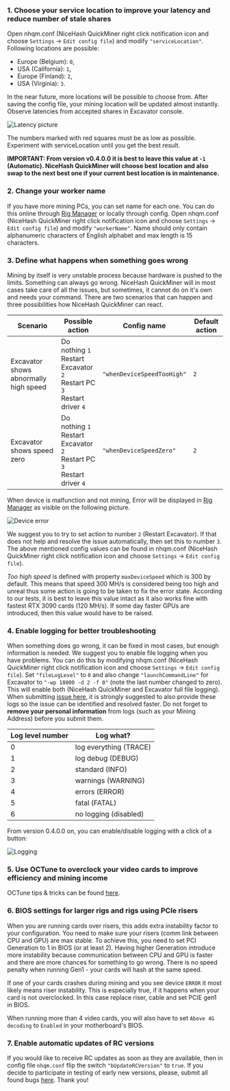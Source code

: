 ### 1. Choose your service location to improve your latency and reduce number of stale shares

Open nhqm.conf (NiceHash QuickMiner right click notification icon and choose `Settings` -> `Edit config file`) and modify `"serviceLocation"`. Following locations are possible:
* Europe (Belgium): `0`,
* USA (California): `1`,
* Europe (Finland): `2`,
* USA (Virginia): `3`.

In the near future, more locations will be possible to choose from. After saving the config file, your mining location will be updated almost instantly. Observe latencies from accepted shares in Excavator console.

![Latency picture](https://github.com/nicehash/NiceHashQuickMiner/blob/main/images/latency.png?raw=true)

The numbers marked with red squares must be as low as possible. Experiment with serviceLocation until you get the best result.

**IMPORTANT: From version v0.4.0.0 it is best to leave this value at `-1` (Automatic). NiceHash QuickMiner will choose best location and also swap to the next best one if your current best location is in maintenance.**

### 2. Change your worker name

If you have more mining PCs, you can set name for each one. You can do this online through [Rig Manager](https://www.nicehash.com/my/mining/rigs) or locally through config. Open nhqm.conf (NiceHash QuickMiner right click notification icon and choose `Settings` -> `Edit config file`) and modify `"workerName"`. Name should only contain alphanumeric characters of English alphabet and max length is 15 characters.

### 3. Define what happens when something goes wrong

Mining by itself is very unstable process because hardware is pushed to the limits. Something can always go wrong. NiceHash QuickMiner will in most cases take care of all the issues, but sometimes, it cannot do on it's own and needs your command. There are two scenarios that can happen and three possibilities how NiceHash QuickMiner can react.

Scenario | Possible action | Config name | Default action
---------|-----------------|-------------|---------------
Excavator shows abnormally high speed | Do nothing `1`<br>Restart Excavator `2`<br>Restart PC `3`<br>Restart driver `4` | `"whenDeviceSpeedTooHigh"` | `2`
Excavator shows speed zero | Do nothing `1`<br>Restart Excavator `2`<br>Restart PC `3`<br>Restart driver `4` | `"whenDeviceSpeedZero"` | `2`

When device is malfunction and not mining, Error will be displayed in [Rig Manager](https://www.nicehash.com/my/mining/rigs) as visible on the following picture.

![Device error](https://github.com/nicehash/NiceHashQuickMiner/blob/main/images/error.png?raw=true)

We suggest you to try to set action to number `2` (Restart Excavator). If that does not help and resolve the issue automatically, then set this to number `3`.  The above mentioned config values can be found in nhqm.conf (NiceHash QuickMiner right click notification icon and choose `Settings` -> `Edit config file`).

_Too high speed_ is defined with property `maxDeviceSpeed` which is 300 by default. This means that speed 300 MH/s is considered being too high and unreal thus some action is going to be taken to fix the error state. According to our tests, it is best to leave this value intact as it also works fine with fastest RTX 3090 cards (120 MH/s). If some day faster GPUs are introduced, then this value would have to be raised.

### 4. Enable logging for better troubleshooting

When something does go wrong, it can be fixed in most cases, but enough information is needed. We suggest you to enable file logging when you have problems. You can do this by modifying nhqm.conf (NiceHash QuickMiner right click notification icon and choose `Settings` -> `Edit config file`). Set `"fileLogLevel"` to `0` and also change `"launchCommandLine"` for Excavator to `"-wp 18000 -d 2 -f 0"` (note the last number changed to zero). This will enable both (NiceHash QuickMiner and Excavator full file logging). When submitting [issue here](https://github.com/nicehash/NiceHashQuickMiner/issues), it is strongly suggested to also provide these logs so the issue can be identified and resolved faster. Do not forget to **remove your personal information** from logs (such as your Mining Address) before you submit them.

Log level number | Log what?
-----------------|-----------
0 | log everything (TRACE)
1 | log debug (DEBUG)
2 | standard (INFO)
3 | warnings (WARNING)
4 | errors (ERROR)
5 | fatal (FATAL)
6 | no logging (disabled)

From version 0.4.0.0 on, you can enable/disable logging with a click of a button:

![Logging](https://github.com/nicehash/NiceHashQuickMiner/blob/main/images/logs_enable.png?raw=true)

### 5. Use OCTune to overclock your video cards to improve efficiency and mining income

OCTune tips & tricks can be found [here](https://github.com/nicehash/NiceHashQuickMiner/wiki/OCTune).

### 6. BIOS settings for larger rigs and rigs using PCIe risers

When you are running cards over risers, this adds extra instability factor to your configuration. You need to make sure your risers (comm link between CPU and GPU) are max stable. To achieve this, you need to set PCI Generation to 1 in BIOS (or at least 2). Having higher Generation introduce more instability because communication between CPU and GPU is faster and there are more chances for something to go wrong. There is no speed penalty when running Gen1 - your cards will hash at the same speed.

If one of your cards crashes during mining and you see device `ERROR` it most likely means riser instability. This is especially true, if it happens when your card is not overclocked. In this case replace riser, cable and set PCIE gen1 in BIOS.

When running more than 4 video cards, you will also have to set `Above 4G decoding` to `Enabled` in your motherboard's BIOS.

### 7. Enable automatic updates of RC versions

If you would like to receive RC updates as soon as they are available, then in config file `nhqm.conf` flip the switch `"bUpdateRCVersion"` to `true`. If you decide to participate in testing of early new versions, please, submit all found bugs [here](https://github.com/nicehash/NiceHashQuickMiner/issues). Thank you!